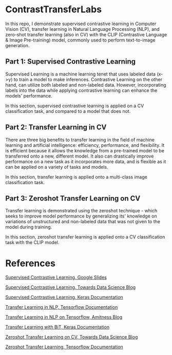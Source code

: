 # ContrastTransferLabs
In this repo, I demonstrate supervised contrastive learning in Computer Vision (CV), transfer learning in Natural Language Processing (NLP), and zero-shot transfer learning (also in CV) with the CLIP (Contrastive Language & Image Pre-training) model, commonly used to perform text-to-image generation.

## Part 1: Supervised Contrastive Learning
Supervised Learning is a machine learning tenet that uses labeled data (x->y) to train a model to make inferences. Contrastive Learning on the other hand, can utilize both labeled and non-labeled data. However, incorporating labels into the data while applying contrastive learning can enhance the models' performance.

In this section, supervised contrastive learning is applied on a CV classification task, and compared to a model that does not.


## Part 2: Transfer Learning in CV

There are three big benefits to transfer learning in the field of machine learning and artificial intelligence: efficiency, performance, and flexibility. It is efficient because it allows the knowledge from a pre-trained model to be transferred onto a new, different model. It also can drastically improve performance on a new task as it incorporates more data, and is flexible as it can be applied on a variety of tasks and models.

In this section, transfer learning is applied onto a multi-class image classification task.


## Part 3: Zeroshot Transfer Learning on CV
 Transfer learning is demonstrated using the zeroshot technique - which seeks to improve model performance by generalizing its' knowledge on variations of unstructured and non-labeled data that was not given to the model during training. 

 In this section, zeroshot transfer learning is applied onto a CV classification task with the CLIP model.

# References

[Supervised Contrastive Learning, Google Slides](https://docs.google.com/presentation/d/1UxtHDwjViC7VpSb0zB-kajGQ-TwznQmc-7LsbHRfO3s/edit#slide=id.gcdc5f16e5b_20_5)

[Supervised Contrastive Learning, Towards Data Science Blog](https://towardsdatascience.com/contrastive-loss-for-supervised-classification-224ae35692e7)

[Supervised Contrastive Learning, Keras Documentation](https://keras.io/examples/vision/supervised-contrastive-learning/)

[Transfer Learning in NLP, Tensorflow Documentation](https://www.tensorflow.org/hub/tutorials/tf2_text_classification)

[Transfer Learning in NLP on Tensorflow, Amitness Blog](https://amitness.com/2020/02/tensorflow-hub-for-transfer-learning/)

[Transfer Learning with BiT, Keras Documentation](https://keras.io/examples/vision/bit/)

[Zeroshot Transfer Learning on CV, Towards Data Science Blog](https://towardsdatascience.com/how-to-try-clip-openais-zero-shot-image-classifier-439d75a34d6b)

[Zeroshot Transfer Learning, Tensorflow Documentation](https://www.tensorflow.org/tutorials/images/transfer_learning_with_hub)

